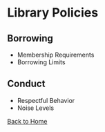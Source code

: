# Library Policies

## Borrowing
- Membership Requirements
- Borrowing Limits

## Conduct
- Respectful Behavior
- Noise Levels

[Back to Home](index.md)
